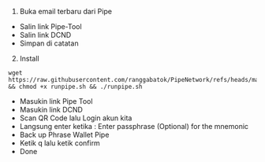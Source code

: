 1. Buka email terbaru dari Pipe
- Salin link Pipe-Tool
- Salin link DCND
- Simpan di catatan

2. Install
```
wget https://raw.githubusercontent.com/ranggabatok/PipeNetwork/refs/heads/main/runpipe.sh && chmod +x runpipe.sh && ./runpipe.sh
```
- Masukin link Pipe Tool
- Masukin link DCND
- Scan QR Code lalu Login akun kita
- Langsung enter ketika : Enter passphrase (Optional) for the mnemonic
- Back up Phrase Wallet Pipe
- Ketik q lalu ketik confirm
- Done
